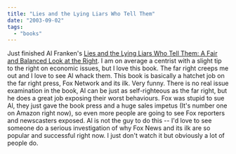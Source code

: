 ```yaml
---
title: "Lies and the Lying Liars Who Tell Them"
date: "2003-09-02"
tags: 
  - "books"
---
```


Just finished Al Franken's [Lies and the Lying Liars Who Tell Them: A Fair and Balanced Look at the Right](http://www.amazon.com/exec/obidos/tg/detail/-/0525947647/qid=1062561274/sr=8-1/ref=sr_8_1/103-7821633-9819810?v=glance&s=books&n=507846 "Amazon.com: Books: Lies and the Lying Liars Who Tell Them: A Fair and Balanced Look at the Right"). I am on average a centrist with a slight tip to the right on economic issues, but I love this book. The far right creeps me out and I love to see Al whack them. This book is basically a hatchet job on the far right press, Fox Network and its ilk. Very funny. There is no real issue examination in the book, Al can be just as self-righteous as the far right, but he does a great job exposing their worst behaviours. Fox was stupid to sue Al, they just gave the book press and a huge sales impetus (It's number one on Amazon right now), so even more people are going to see Fox reporters and newscasters exposed. Al is not the guy to do this -- I'd love to see someone do a serious investigation of why Fox News and its ilk are so popular and successful right now. I just don't watch it but obviously a lot of people do.
